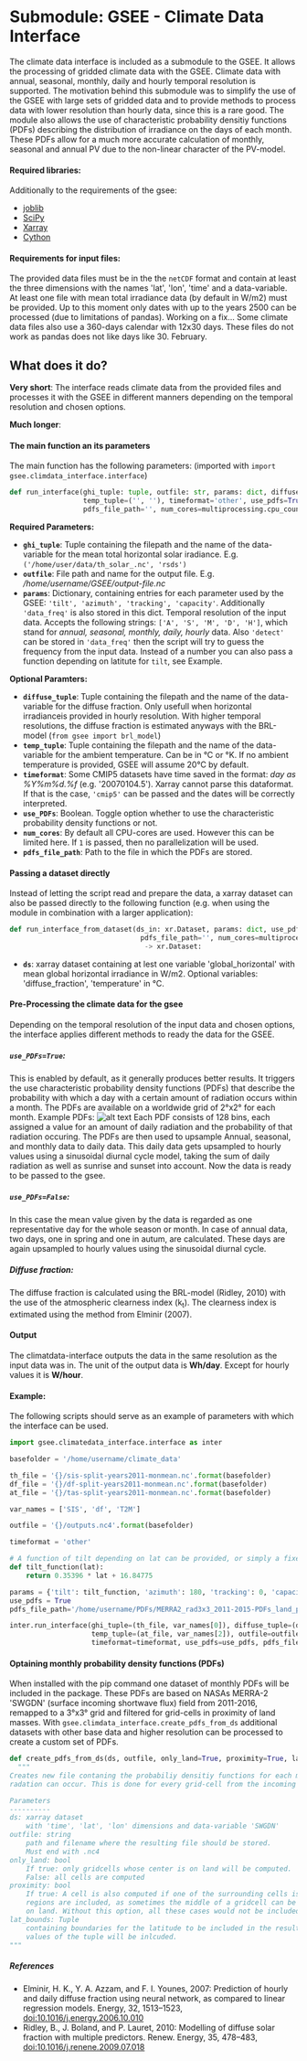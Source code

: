 # Submodule: GSEE - Climate Data Interface

The climate data interface is included as a submodule to the GSEE. It allows the processing of gridded climate data with the GSEE. Climate data with annual, seasonal, monthly, daily and hourly temporal resolution is supported. The motivation behind this submodule was to simplify the use of the GSEE with large sets of gridded data and to provide methods to process data with lower resolution than hourly data, since this is a rare good. The module also allows the use of characteristic probability densitiy functions (PDFs) describing the distribution of irradiance on the days of each month. These PDFs allow for a much more accurate calculation of monthly, seasonal and annual PV due to the non-linear character of the PV-model.

#### Required libraries:
Additionally to the requirements of the gsee:

+ [joblib](https://pypi.org/project/joblib/)
+ [SciPy](https://www.scipy.org/)
+ [Xarray](http://xarray.pydata.org/en/stable/)
+ [Cython](http://cython.org/)

#### Requirements for input files:
The provided data files must be in the the ```netCDF``` format and contain at least the three dimensions with the names 'lat', 'lon', 'time' and a data-variable. At least one file with mean total irradiance data (by default in W/m2) must be provided. Up to this moment only dates with up to the years 2500 can be processed (due to limitations of pandas). Working on a fix... Some climate data files also use a 360-days calendar with 12x30 days. These files do not work as pandas does not like days like 30. February.

## What does it do?
**Very short**: The interface reads climate data from the provided files and processes it with the GSEE in different manners depending on the temporal resolution and chosen options.

**Much longer**:

#### The main function an its parameters
The main function has the following parameters: (imported with ```import gsee.climdata_interface.interface```)

```python
def run_interface(ghi_tuple: tuple, outfile: str, params: dict, diffuse_tuple=('', ''),       
                  temp_tuple=('', ''), timeformat='other', use_pdfs=True,
                  pdfs_file_path='', num_cores=multiprocessing.cpu_count()):
```

**Required Parameters:**

* __`ghi_tuple`__: Tuple containing the filepath and the name of the data-variable for the mean total horizontal solar iradiance. E.g. `('/home/user/data/th_solar_.nc', 'rsds')`
* __`outfile`__: File path and name for the output file. E.g. */home/username/GSEE/output-file.nc*
* __`params`__: Dictionary, containing entries for each parameter used by the GSEE: `'tilt', 'azimuth', 'tracking', 'capacity'`. Additionally `'data_freq'` is also stored in this dict. Temporal resolution of the input data. Accepts the following strings: `['A', 'S', 'M', 'D', 'H']`, which stand for *annual, seasonal, monthly, daily, hourly* data. Also `'detect'` can be stored in `'data_freq'` then the script will try to guess the frequency from the input data. Instead of a number you can also pass a function depending on latitute for `tilt`, see Example.

**Optional Paramters:**

* __`diffuse_tuple`__: Tuple containing the filepath and the name of the data-variable for the diffuse fraction. Only usefull when horizontal irradianceis provided in hourly resolution. With higher temporal resolutions, the diffuse fraction is estimated anyways with the BRL-model (`from gsee import brl_model`)
* __`temp_tuple`__: Tuple containing the filepath and the name of the data-variable for the ambient temperature. Can be in °C or °K. If no ambient temperature is provided, GSEE will assume 20°C by default.
* __`timeformat`__: Some CMIP5 datasets have time saved in the format: *day as %Y%m%d.%f* (e.g. '20070104.5'). Xarray cannot parse this dataformat. If that is the case, `'cmip5'` can be passed and the dates will be correctly interpreted.
* __`use_PDFs`__: Boolean. Toggle option whether to use the characteristic probability density functions or not.
* __`num_cores`__: By default all CPU-cores are used. However this can be limited here. If `1` is passed, then no parallelization will be used.
* __``pdfs_file_path``__: Path to the file in which the PDFs are stored.

#### Passing a dataset directly
Instead of letting the script read and prepare the data, a xarray dataset can also be passed directly to the following function (e.g. when using the module in combination with a larger application):
```python
def run_interface_from_dataset(ds_in: xr.Dataset, params: dict, use_pdfs=True,
                                pdfs_file_path='', num_cores=multiprocessing.cpu_count())
                                 -> xr.Dataset:
```
* __`ds`__: xarray dataset containing at lest one variable 'global_horizontal' with mean global horizontal irradiance in W/m2. Optional variables: 'diffuse_fraction', 'temperature' in °C.

#### Pre-Processing the climate data for the gsee
Depending on the temporal resolution of the input data and chosen options, the interface applies different methods to ready the data for the GSEE.

##### __`use_PDFs=True`__:
This is enabled by default, as it generally produces better results. It triggers the use characteristic probability density functions (PDFs) that describe the probability with which a day with a certain amount of radiation occurs within a month. The PDFs are available on a worldwide grid of 2°x2° for each month.
Example PDFs:
![alt text](probability_densitiy_functions.png "Examples for characteristic PDFs")
Each PDF consists of 128 bins, each assigned a value for an amount of daily radiation and the probability of that radiation occuring.
The PDFs are then used to upsample Annual, seasonal, and monthly data to daily data. This daily data gets upsampled to hourly values using a sinusoidal diurnal cycle model, taking the sum of daily radiation as well as sunrise and sunset into account. Now the data is ready to be passed to the gsee.

##### __`use_PDFs=False`__:

In this case the mean value given by the data is regarded as one representative day for the whole season or month. In case of annual data, two days, one in spring and one in autum, are calculated. These days are again upsampled to hourly values using the sinusoidal diurnal cycle.

##### Diffuse fraction:
The diffuse fraction is calculated using the BRL-model (Ridley, 2010) with the use of the atmospheric clearness index (k<sub>t</sub>). The clearness index is extimated using the method from Elminir (2007).

#### Output
The climatdata-interface outputs the data in the same resolution as the input data was in. The unit of the output data is **Wh/day**. Except for hourly values it is **W/hour**.

#### Example:

The following scripts should serve as an example of parameters with which the interface can be used.

```python
import gsee.climatedata_interface.interface as inter

basefolder = '/home/username/climate_data'

th_file = '{}/sis-split-years2011-monmean.nc'.format(basefolder)
df_file = '{}/df-split-years2011-monmean.nc'.format(basefolder)
at_file = '{}/tas-split-years2011-monmean.nc'.format(basefolder)

var_names = ['SIS', 'df', 'T2M']

outfile = '{}/outputs.nc4'.format(basefolder)

timeformat = 'other'

# A function of tilt depending on lat can be provided, or simply a fixed value returned:
def tilt_function(lat):
    return 0.35396 * lat + 16.84775

params = {'tilt': tilt_function, 'azimuth': 180, 'tracking': 0, 'capacity': 1, 'data_freq': 'detect'}
use_pdfs = True
pdfs_file_path='/home/username/PDFs/MERRA2_rad3x3_2011-2015-PDFs_land_prox.nc4'

inter.run_interface(ghi_tuple=(th_file, var_names[0]), diffuse_tuple=(df_file, var_names[1]),
                    temp_tuple=(at_file, var_names[2]), outfile=outfile, params=params,
                    timeformat=timeformat, use_pdfs=use_pdfs, pdfs_file_path=pdfs_file_path)
```

#### Optaining monthly probability density functions (PDFs)

When installed with the pip command one dataset of monthly PDFs will be included in the package. These PDFs are based on NASAs MERRA-2 'SWGDN' (surface incoming shortwave flux) field from 2011-2016, remapped to a 3°x3° grid and filtered for grid-cells in proximity of land masses. With `gsee.climdata_interface.create_pdfs_from_ds` additional datasets with other base data and higher resolution can be processed to create a custom set of PDFs.
```Python
def create_pdfs_from_ds(ds, outfile, only_land=True, proximity=True, lat_bounds=(-60, 75)):
  """
Creates new file contaning the probabiliy densitiy functions for each month of how often a specific amount of
radation can occur. This is done for every grid-cell from the incoming dataset.

Parameters
----------
ds: xarray dataset
    with 'time', 'lat', 'lon' dimensions and data-variable 'SWGDN'
outfile: string
    path and filename where the resulting file should be stored.
    Must end with .nc4
only_land: bool
    If true: only gridcells whose center is on land will be computed.
    False: all cells are computed
proximity: bool
    If true: A cell is also computed if one of the surrounding cells is land. This makes shure that all coastal
    regions are included, as sometimes the middle of a gridcell can be on the ocean, but still a great part is
    on land. Without this option, all these cases would not be included.
lat_bounds: Tuple
    containing boundaries for the latitude to be included in the resulting datset. All latitudes between the two
    values of the tuple will be inlcuded.
"""

```
##### References

* Elminir, H. K., Y. A. Azzam, and F. I. Younes, 2007: Prediction of hourly and daily diffuse fraction using neural network, as compared to linear regression models. Energy, 32, 1513–1523, [doi:10.1016/j.energy.2006.10.010](http://dx.doi.org/10.1016/j.energy.2006.10.010)
* Ridley, B., J. Boland, and P. Lauret, 2010: Modelling of diffuse solar fraction with multiple predictors. Renew. Energy, 35, 478–483, [doi:10.1016/j.renene.2009.07.018](http://dx.doi.org/10.1016/j.renene.2009.07.018)
